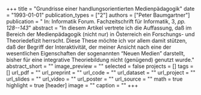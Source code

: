 +++
title = "Grundrisse einer handlungsorientierten Medienpädagogik"
date = "1993-01-01"
publication_types = ["2"]
authors = ["Peter Baumgartner"]
publication = " In: Informatik Forum. Fachzeitschrift für Informatik, 3, _pp. 128--143_"
abstract = "In diesem Artikel vertrete ich die Auffassung, daß im Bereich der Medienpädagogik (nicht nur) in Österreich ein Forschungs- und Theoriedefizit herrscht. Diese These möchte ich vor allem damit stützen, daß der Begriff der Interaktivität, der meiner Ansicht nach eine der wesentlichen Eigenschaften der sogenannten “Neuen Medien” darstellt, bisher für eine integrative Theoriebildung nicht (genügend) genutzt wurde."
abstract_short = ""
image_preview = ""
selected = false
projects = []
tags = []
url_pdf = ""
url_preprint = ""
url_code = ""
url_dataset = ""
url_project = ""
url_slides = ""
url_video = ""
url_poster = ""
url_source = ""
math = true
highlight = true
[header]
image = ""
caption = ""
+++
